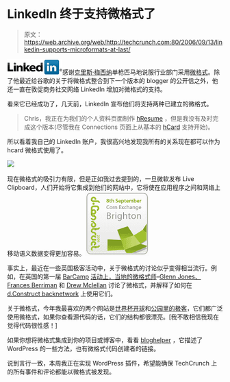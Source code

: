 # LinkedIn 终于支持微格式了

> 原文：<https://web.archive.org/web/http://techcrunch.com:80/2006/09/13/linkedin-supports-microformats-at-last/>

![](img/32deec5f04ec37b523c88e1d80bef6ce.png)感谢[克里斯·梅西纳](https://web.archive.org/web/20130627211015/http://factoryjoe.com/blog/category/what-i-do/microformats/)单枪匹马地说服行业部门采用[微格式](https://web.archive.org/web/20130627211015/http://microformats.org/wiki/Main_Page)。除了他最近给谷歌的关于将微格式整合到下一个版本的 blogger 的公开信之外，他还一直在敦促商务社交网络 LinkedIn 增加对微格式的支持。

看来它已经成功了，几天前，LinkedIn 宣布他们将支持两种已建立的微格式。

> Chris，我正在为我们的个人资料页面制作 [hResume](https://web.archive.org/web/20130627211015/http://microformats.org/wiki/hresume) ，但是我没有及时完成这个版本(尽管我在 Connections 页面上从基本的 [hCard](https://web.archive.org/web/20130627211015/http://microformats.org/wiki/hcard) 支持开始)。

所以看着我自己的 LinkedIn 账户，我很高兴地发现我所有的关系现在都可以作为 hcard 微格式使用了。

![](img/09c90de7782e1f940eabc2dbc06d3630.png)

现在微格式的吸引力有限，但是正如我过去提到的，一旦微软发布 Live Clipboard，人们开始将它集成到他们的网站中，它将使在应用程序之间和网络上移动语义数据变得更加容易。![](img/c0e9efe703f1bfc154e528f257472bbc.png)

事实上，最近在一些英国极客活动中，关于微格式的讨论似乎变得相当流行。例如，在英国的第一届 [BarCamp](https://web.archive.org/web/20130627211015/http://barcamp.org/BarCampLondon) [活动上，当地](https://web.archive.org/web/20130627211015/http://barcamp.org/BarCampLondon)[的微格式师](https://web.archive.org/web/20130627211015/http://microformats.org/wiki/glossary)–[Glenn Jones、](https://web.archive.org/web/20130627211015/http://www.glennjones.net/) [Frances Berriman](https://web.archive.org/web/20130627211015/http://fberriman.com/) 和 [Drew Mclellan](https://web.archive.org/web/20130627211015/http://allinthehead.com/) 讨论了微格式，并解释了如何在 [d.Construct backnetwork](https://web.archive.org/web/20130627211015/http://dconstruct06.madgex.com/) 上使用它们。

关于微格式，今年我最喜欢的两个网站是[世界杯开球](https://web.archive.org/web/20130627211015/http://www.worldcupkickoff.com/england/)和[公园里的极客](https://web.archive.org/web/20130627211015/http://www.geekinthepark.co.uk/)，它们都广泛使用微格式，如果你查看源代码的话，它们的结构都很漂亮。[我不敢相信我现在觉得代码很性感！]

如果你想将微格式集成到你的项目或博客中，看看 [bloghelper](https://web.archive.org/web/20130627211015/http://bloghelper.is-there.net/using-microformats-in-wordpress/) ，它描述了 WordPress 的一些方法，也有微格式代码创建者的链接。

说到言行一致，本周我正在实现 WordPress 插件，希望能确保 TechCrunch 上的所有事件和评论都能以微格式被发现。